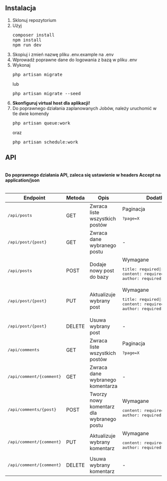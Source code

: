 <h2>Instalacja</h2>
<ol>
    <li>Sklonuj repozytorium</li>
    <li>Użyj <pre>
composer install
npm install
npm run dev
</pre></li>
    <li>Skopiuj i zmień nazwę pliku .env.example na .env</li>
    <li>Wprowadź poprawne dane do logowania z bazą w pliku .env</li>
    <li>Wykonaj <pre>
php artisan migrate
</pre> lub <pre>
php artisan migrate --seed
</pre></li>
    <li><strong>Skonfiguruj virtual host dla aplikacji!</strong></li>
    <li>Do poprawnego działania zaplanowanych Jobów, należy uruchomić w tle dwie komendy <pre>
php artisan queue:work
</pre> oraz <pre>
php artisan schedule:work
</pre></li>
</ol>
<h2>API</h2>
<br />
<strong>Do poprawnego działania API, zaleca się ustawienie w headers Accept na application/json</strong>
<br />
<br />
<table>
    <thead>
        <tr>
            <th>Endpoint</th>
            <th>Metoda</th>
            <th>Opis</th>
            <th>Dodatkowe</th>
        </tr>
    </thead>
    <tbody>
        <tr>
            <td><pre>/api/posts</pre></td>
            <td>GET</td>
            <td>Zwraca liste wszystkich postów</td>
            <td>Paginacja <pre>?page=X</pre></td>
        </tr>
<tr>
            <td><pre>/api/post/{post}</pre></td>
            <td>GET</td>
            <td>Zwraca dane wybranego postu</td>
            <td>-</td>
        </tr>
<tr>
            <td><pre>/api/posts</pre></td>
            <td>POST</td>
            <td>Dodaje nowy post do bazy</td>
            <td>Wymagane<br/><pre>
title: required|string|max:128,
content: required|string
author: required|string|max:128</pre></td>
        </tr>
<tr>
            <td><pre>/api/post/{post}</pre></td>
            <td>PUT</td>
            <td>Aktualizuje wybrany post</td>
            <td>Wymagane<br/><pre>
title: required|string|max:128
content: required|string
author: required|string|max:128</pre></td>
        </tr>
<tr>
            <td><pre>/api/post/{post}</pre></td>
            <td>DELETE</td>
            <td>Usuwa wybrany post</td>
            <td>-</td>
        </tr>
<tr>
            <td><pre>/api/comments</pre></td>
            <td>GET</td>
            <td>Zwraca liste wszystkich postów</td>
            <td>Paginacja <pre>?page=X</pre></td>
        </tr>
<tr>
            <td><pre>/api/comment/{comment}</pre></td>
            <td>GET</td>
            <td>Zwraca dane wybranego komentarza</td>
            <td>-</td>
        </tr>
<tr>
            <td><pre>/api/comments/{post}</pre></td>
            <td>POST</td>
            <td>Tworzy nowy komentarz dla wybranego postu</td>
            <td>Wymagane<br/><pre>
content: required|string
author: required|string|max:128</pre></td>
        </tr>
<tr>
            <td><pre>/api/comment/{comment}</pre></td>
            <td>PUT</td>
            <td>Aktualizuje wybrany komentarz</td>
            <td>Wymagane<br/><pre>
content: required|string
author: required|string|max:128</pre></td>
        </tr>
<tr>
            <td><pre>/api/comment/{comment}</pre></td>
            <td>DELETE</td>
            <td>Usuwa wybrany komentarz</td>
            <td>-</td>
        </tr>
    </tbody>
</table>
